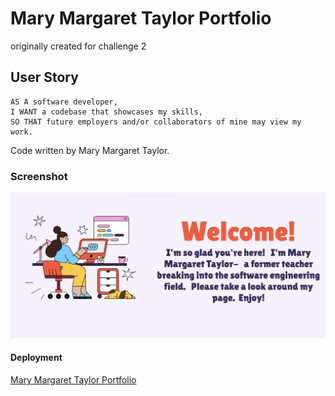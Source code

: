 # Mary Margaret Taylor Portfolio
originally created for challenge 2 


## User Story

```
AS A software developer,
I WANT a codebase that showcases my skills,
SO THAT future employers and/or collaborators of mine may view my work.
```



Code written by Mary Margaret Taylor.

### Screenshot
![deployment](./assets/Screen%20Shot%202022-06-24%20at%202.07.25%20PM.png)

#### Deployment
[Mary Margaret Taylor Portfolio](https://mmtaylor7.github.io/portfolio/)
